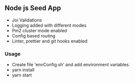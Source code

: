 ## Node js Seed App
  - Joi Validations
  - Logging added with different modes
  - Pm2 cluster mode enabled
  - Config based routing
  - Linter, prettier and git hooks enabled

### Usage
  - Create file 'envConfig.sh' and add environment variables.
  - yarn install
  - yarn start